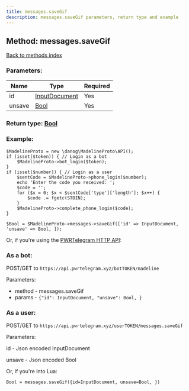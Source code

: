 ```yaml
---
title: messages.saveGif
description: messages.saveGif parameters, return type and example
---
```

## Method: messages.saveGif  
[Back to methods index](index.md)


### Parameters:

| Name     |    Type       | Required |
|----------|---------------|----------|
|id|[InputDocument](../types/InputDocument.md) | Yes|
|unsave|[Bool](../types/Bool.md) | Yes|


### Return type: [Bool](../types/Bool.md)

### Example:


```
$MadelineProto = new \danog\MadelineProto\API();
if (isset($token)) { // Login as a bot
    $MadelineProto->bot_login($token);
}
if (isset($number)) { // Login as a user
    $sentCode = $MadelineProto->phone_login($number);
    echo 'Enter the code you received: ';
    $code = '';
    for ($x = 0; $x < $sentCode['type']['length']; $x++) {
        $code .= fgetc(STDIN);
    }
    $MadelineProto->complete_phone_login($code);
}

$Bool = $MadelineProto->messages->saveGif(['id' => InputDocument, 'unsave' => Bool, ]);
```

Or, if you're using the [PWRTelegram HTTP API](https://pwrtelegram.xyz):

### As a bot:

POST/GET to `https://api.pwrtelegram.xyz/botTOKEN/madeline`

Parameters:

* method - messages.saveGif
* params - `{"id": InputDocument, "unsave": Bool, }`



### As a user:

POST/GET to `https://api.pwrtelegram.xyz/userTOKEN/messages.saveGif`

Parameters:

id - Json encoded InputDocument

unsave - Json encoded Bool




Or, if you're into Lua:

```
Bool = messages.saveGif({id=InputDocument, unsave=Bool, })
```

